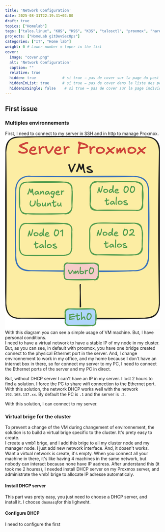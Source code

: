 ```yaml
---
title: 'Network Configuration'
date: 2025-08-31T22:19:31+02:00
draft: true
topics: ["Homelab"]
tags: ["talos.linux", "K8S", "K9S", "K3S", "talosctl", "proxmox", "hardware", "homelab", "network"]
projects: ["HomeLab gitDevSecOps"]
categories: ["IT", "Home lab"]
weight: 0 # Lower number = toper in the list
cover:
  image: "cover.png"
  alt: 'Network Configuration'
  caption: ""
  relative: true  
  hidden: true            # si true → pas de cover sur la page du post
  hiddenInList: true      # si true → pas de cover dans la liste des posts
  hiddenInSingle: false    # si true → pas de cover sur la page individuelle
---
```


## First issue
### Multiples environnements 
First, I need to connect to my server in SSH and in http to manage Proxmox. 
![Homelab Diagram](diagram.png)
With this diagram you can see a simple usage of VM machine. But, I have personal conditions.  
I need to have a virtual network to have a stable IP of my node in my cluster. But, as you can see, in default with proxmox, you have one bridge created connect to the physical Ethernet port in the server. And, I change environnement to work in my office, and my home because I don't have an internet box in there, so for connect my server to my PC, I need to connect the Ethernet ports of the server and my PC in direct.  

But, without DHCP server I can't have an IP in my server. I lost 2 hours to find a solution. I force the PC to share wifi connection to the Ethernet port. With this solution, the network DHCP works well with the network `192.168.137.xx`. By default the PC is `.1` and the server is `.2`.

With this solution, I can connect to my server. 

### Virtual brige for the cluster
To prevent a change of the VM during changement of environnement, the solution is to build a virtual brige specific to the cluster. It's prety easy to create.  
I create a vmb1 brige, and I add this brige to all my cluster node and my manager node. I just add new network interface. And, it dosen't works. Want a virtual network is create, it's empty. When you connect all your machine in there, it's like having 4 machines in the same network, but nobody can interact because none have IP aadress. After understand this (it took me 2 houres), I needed install DHCP server on my Proxmox server, and administrate the vmb1 brige to allocate IP adresse automaticaly.

#### Install DHCP server
This part was prety easy, you just need to choose a DHCP server, and install it. I choose `dnsmasq`for this lighweht.

#### Configure DHCP
I need to configure  the first